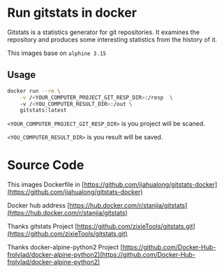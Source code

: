 # Run gitstats in docker

Gitstats is a statistics generator for git repositories. It examines the repository and produces some interesting statistics from the history of it.

This images base on `alphine 3.15`

## Usage

```sh
docker run --rm \
    -v /<YOUR_COMPUTER_PROJECT_GIT_RESP_DIR>:/resp  \ 
    -v /<YOU_COMPUTER_RESULT_DIR>:/out \
    gitstats:latest
```

`<YOUR_COMPUTER_PROJECT_GIT_RESP_DIR>` is you project will be scaned.

`<YOU_COMPUTER_RESULT_DIR>` is you result will be saved.

# Source Code

This images Dockerfile in [https://github.com/jiahualong/gitstats-docker](https://github.com/jiahualong/gitstats-docker)

Docker hub address [https://hub.docker.com/r/stanjia/gitstats](https://hub.docker.com/r/stanjia/gitstats)

Thanks gitstats Project [https://github.com/zixieTools/gitstats.git](https://github.com/zixieTools/gitstats.git)

Thanks docker-alpine-python2 Project [https://github.com/Docker-Hub-frolvlad/docker-alpine-python2](https://github.com/Docker-Hub-frolvlad/docker-alpine-python2) 